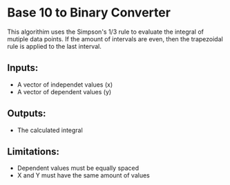 # Base 10 to Binary Converter

This algorithim uses the Simpson's 1/3 rule to evaluate the integral of mutiple data points. If the amount of intervals are even, then the trapezoidal rule is applied to the last interval.

## Inputs:
- A vector of independet values (x)
- A vector of dependent values (y)
## Outputs:
- The calculated integral

## Limitations:
- Dependent values must be equally spaced
- X and Y must have the same amount of values

